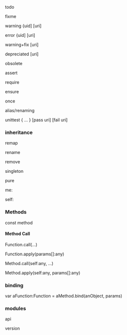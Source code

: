 todo

fixme

warning <int> <string> {uid] [uri]

error <int> <string> {uid] [uri]

warning+fix [uri]

depreciated <string> <error> [uri]

obsolete <string> <construct>

assert <bool> <string> <uri>

require

ensure

once

alias/renaming

unittest { ... } [pass uri] [fail uri]

### inheritance

remap

rename

remove

singleton

pure

me:

self:

### Methods
const method

#### Method Call

Function.call(...)

Function.apply(params[]:any)

Method.call(self:any, ...)

Method.apply(self:any, params[]:any)

### binding

var aFunction:Function = aMethod.bind(anObject, params)

### modules

api

version
